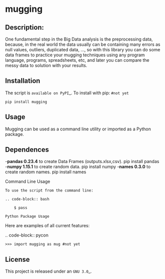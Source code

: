 mugging
=====

Description:
------------
	
One fundamental step in the Big Data analysis is the preprocessing data, because, 
in the real world the data usually can be containing many errors as null values, outliers, duplicated data, ..., 
so with this library you can do some data frames to practice your mugging techniques using any program language, 
programs, spreadsheets, etc, and later you can compare the messy data to solution with your results.


Installation
------------

The script is `available on PyPI`_.  To install with pip: `#not yet `

    pip install mugging

	

Usage
-----

Mugging can be used as a command line utility or imported as a Python package.


Dependences
-----

-**pandas 0.23.4** to create Data Frames (outputs.xlsx,csv). pip install pandas
-**numpy 1.15.1** to create random data. pip install numpy
-**names 0.3.0** to create random names. pip install names


Command Line Usage
~~~~~~~~~~~~~~~~~~
To use the script from the command line:

.. code-block:: bash

    $ pass
   
Python Package Usage
~~~~~~~~~~~~~~~~~~~~
Here are examples of all current features:

.. code-block:: pycon

    >>> import mugging as mug #not yet


License
-------

This project is released under an `GNU 3.0`_.
